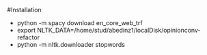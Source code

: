 #Installation
- python -m spacy download en_core_web_trf
- export NLTK_DATA=/home/stud/abedinz1/localDisk/opinionconv-refactor
- python -m nltk.downloader stopwords

